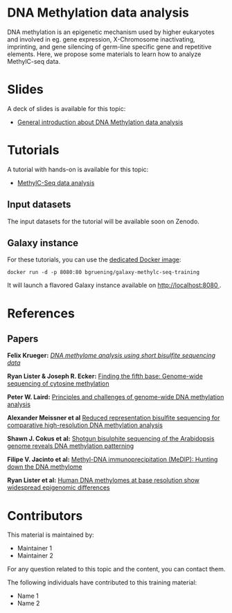 DNA Methylation data analysis
=============================

DNA methylation is an epigenetic mechanism used by higher eukaryotes and involved in eg. gene expression, X-Chromosome inactivating, imprinting, and gene silencing of germ-line specific gene and repetitive elements.
Here, we propose some materials to learn how to analyze MethylC-seq data.

# Slides

A deck of slides is available for this topic:

- [General introduction about DNA Methylation data analysis](http://galaxyproject.github.io/training-material/MethylC-Seq/slides/)

# Tutorials

A tutorial with hands-on is available for this topic:

- [MethylC-Seq data analysis](http://galaxyproject.github.io/training-material/MethylC-Seq/tutorials/Methylation-Seq.html)

## Input datasets

The input datasets for the tutorial will be available soon on Zenodo.

## Galaxy instance

For these tutorials, you can use the [dedicated Docker image](docker/README.md):

```
docker run -d -p 8080:80 bgruening/galaxy-methylc-seq-training
```

It will launch a flavored Galaxy instance available on
[http://localhost:8080 ](http://localhost:8080).

# References

## Papers

**Felix Krueger:** [*DNA methylome analysis using short bisulfite sequencing data*](http://www.nature.com/nmeth/journal/v9/n2/abs/nmeth.1828.html)

**Ryan Lister & Joseph R. Ecker:** [Finding the fifth base: Genome-wide sequencing of cytosine methylation](http://genome.cshlp.org/content/19/6/959.long)

**Peter W. Laird:** [Principles and challenges of genome-wide DNA methylation analysis](http://www.nature.com/nrg/journal/v11/n3/full/nrg2732.html)

**Alexander Meissner et al** [Reduced representation bisulfite sequencing for comparative high-resolution DNA methylation analysis](http://nar.oxfordjournals.org/content/33/18/5868.long)

**Shawn J. Cokus et al:** [Shotgun bisulphite sequencing of the Arabidopsis genome reveals DNA methylation patterning](http://www.nature.com/nature/journal/v452/n7184/full/nature06745.html)

**Filipe V. Jacinto et al:** [Methyl-DNA immunoprecipitation (MeDIP): Hunting down the DNA methylome](http://www.biotechniques.com/BiotechniquesJournal/2008/January/Methyl-DNA-immunoprecipitation-MeDIP-Hunting-down-the-DNA-methylome/biotechniques-44645.html)

**Ryan Lister et al:** [Human DNA methylomes at base resolution show widespread epigenomic differences](http://www.nature.com/nature/journal/v462/n7271/full/nature08514.html)

# Contributors

This material is maintained by:

- Maintainer 1
- Maintainer 2

For any question related to this topic and the content, you can contact them.

The following individuals have contributed to this training material:

- Name 1
- Name 2
